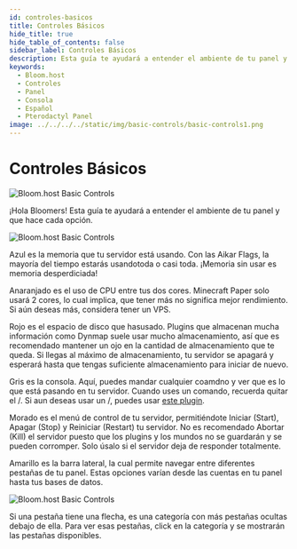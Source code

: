 ```yaml
---
id: controles-basicos
title: Controles Básicos
hide_title: true
hide_table_of_contents: false
sidebar_label: Controles Básicos
description: Esta guía te ayudará a entender el ambiente de tu panel y que hace cada opción.
keywords:
  - Bloom.host
  - Controles
  - Panel
  - Consola
  - Español
  - Pterodactyl Panel
image: ../../../../static/img/basic-controls/basic-controls1.png
---
```

# Controles Básicos
![Bloom.host Basic Controls](../../../../../static/img/basic-controls/basic-controls1.png)

¡Hola Bloomers! Esta guía te ayudará a entender el ambiente de tu panel y que hace cada opción.

![Bloom.host Basic Controls](../../img/controles-basicos/controles-basicos2.png)

Azul es la memoria que tu servidor está usando. Con las Aikar Flags, la mayoría del tiempo estarás usandotoda o casi toda. ¡Memoria sin usar es memoria desperdiciada!

Anaranjado es el uso de CPU entre tus dos cores. Minecraft Paper solo usará 2 cores, lo cual implica, que tener más no significa mejor rendimiento. Si aún deseas más, considera tener un VPS.

Rojo es el espacio de disco que hasusado. Plugins que almacenan mucha información como Dynmap suele usar mucho almacenamiento, así que es recomendado mantener un ojo en la cantidad de almacenamiento que te queda. Si llegas al máximo de almacenamiento, tu servidor se apagará y esperará hasta que tengas suficiente almacenamiento para iniciar de nuevo.

Gris es la consola. Aquí, puedes mandar cualquier coamdno y ver que es lo que está pasando en tu servidor. Cuando uses un comando, recuerda quitar el /. Si aun deseas usar un /, puedes usar [este plugin](https://www.spigotmc.org/resources/81157).

Morado es el menú de control de tu servidor, permitiéndote Iniciar (Start), Apagar (Stop) y Reiniciar (Restart) tu servidor. No es recomendado Abortar (Kill) el servidor puesto que los plugins y los mundos no se guardarán y se pueden corromper. Solo úsalo si el servidor deja de responder totalmente.

Amarillo es la barra lateral, la cual permite navegar entre diferentes pestañas de tu panel. Estas opciones varían desde las cuentas en tu panel hasta tus bases de datos.

![Bloom.host Basic Controls](../../img/controles-basicos/controles-basicos3.png)

 Si una pestaña tiene una flecha, es una categoría con más pestañas ocultas debajo de ella. Para ver esas pestañas, click en la categoría y se mostrarán las pestañas disponibles.
